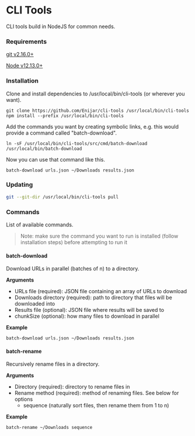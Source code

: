 # CLI Tools

CLI tools build in NodeJS for common needs.

### Requirements

[git v2.16.0+](https://git-scm.com/downloads)

[Node v12.13.0+](https://nodejs.org/en/download/)

### Installation

Clone and install dependencies to /usr/local/bin/cli-tools (or wherever you want).

```shell
git clone https://github.com/Enijar/cli-tools /usr/local/bin/cli-tools
npm install --prefix /usr/local/bin/cli-tools
```

Add the commands you want by creating symbolic links, e.g. this would provide a command called "batch-download".

```shell
ln -sF /usr/local/bin/cli-tools/src/cmd/batch-download /usr/local/bin/batch-download
```

Now you can use that command like this.

```shell
batch-download urls.json ~/Downloads results.json
```

### Updating

```bash
git --git-dir /usr/local/bin/cli-tools pull
```

### Commands

List of available commands.

> Note: make sure the command you want to run is installed (follow installation steps) before attempting to run it

#### batch-download

Download URLs in parallel (batches of n) to a directory.

**Arguments**

- URLs file (required): JSON file containing an array of URLs to download
- Downloads directory (required): path to directory that files will be downloaded into
- Results file (optional): JSON file where results will be saved to
- chunkSize (optional): how many files to download in parallel

**Example**

```shell
batch-download urls.json ~/Downloads results.json
```

#### batch-rename

Recursively rename files in a directory.

**Arguments**

- Directory (required): directory to rename files in
- Rename method (required): method of renaming files. See below for options
  - sequence (naturally sort files, then rename them from 1 to n)

**Example**

```shell
batch-rename ~/Downloads sequence
```
